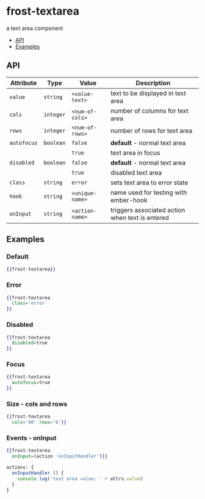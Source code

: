 # frost-textarea
a text area component

 * [API](#api)
 * [Examples](#examples)

## API
| Attribute | Type | Value | Description |
| --------- | ---- | ----- | ----------- |
| `value` | `string` |`<value-text>`| text to be displayed in text area |
| `cols` | `integer` |`<num-of-cols>`| number of columns for text area |
| `rows` | `integer` |`<num-of-rows>`| number of rows for text area |
| `autofocus` | `boolean` |`false`| **default** - normal text area |
|  |  |`true`| text area in focus |
| `disabled` | `boolean` | `false` | **default** - normal text area |
| | | `true` | disabled text area |
| `class` | `string` | `error` | sets text area to error state |
| `hook` | `string` | `<unique-name>` | name used for testing with ember-hook |
| `onInput` | `string` |`<action-name>`| triggers associated action when text is entered |

## Examples

### Default
```handlebars
{{frost-textarea}}
```

### Error
```handlebars
{{frost-textarea
  class='error'
}}
```
### Disabled
```handlebars
{{frost-textarea
  disabled=true
}}
```

### Focus
```handlebars
{{frost-textarea
  autofocus=true
}}
```

### Size - cols and rows
```handlebars
{{frost-textarea
  cols='80' rows='6'}}
```

### Events - onInput
```handlebars
{{frost-textarea
  onInput=(action 'onInputHandler')}}
```

```javascript
actions: {
  onInputHandler () {
    console.log('text area value: ' + attrs.value)
  }
}
```
